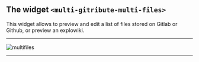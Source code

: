
## The widget `<multi-gitribute-multi-files>`

This widget allows to preview and edit a list of files stored on Gitlab or Github, or preview an explowiki.

---

![multifiles](https://raw.githubusercontent.com/multi-coop/gitribute-documentation-content/main/images/screenshots/multifiles-preview-01.png)

---
